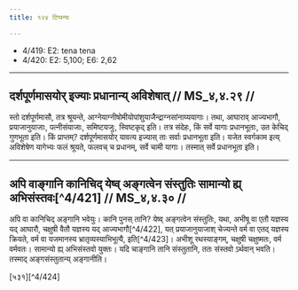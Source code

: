 ```yaml
---
title: १२४ टिप्पन्यः

---
```

- 4/419: E2: tena tena
- 4/420: E2: 5,100; E6: 2,62

____________________________________________

## दर्शपूर्णमासयोर् इज्याः प्रधानान्य् अविशेषात् // MS_४,४.२९ //

स्तो दर्शपूर्णमासौ, तत्र श्रूयन्ते, आग्नेयाग्नीषोमीयोपांशुयाजैन्द्राग्नसांनाय्ययागाः। तथा, आघाराव् आज्यभागौ, प्रयाजानुयाजाः, पत्नीसंयाजाः, समिष्टयजुः, स्विष्टकृद् इति। तत्र संदेहः, किं सर्वे यागाः प्रधानभूताः, उत केचिद् गुणभूता इति। किं प्राप्तम्? दर्शपूर्णमासयोर् यावत्य इज्यास् ताः सर्वाः प्रधानभूता इति। यजेत स्वर्गकाम इत्य् अविशेषेण यागेभ्यः फलं श्रूयते, फलवच् च प्रधानम्, सर्वे चामी यागाः। तस्मात् सर्वे प्रधानभूता इति।


____________________________________________


## अपि वाङ्गानि कानिचिद् येष्व् अङ्गत्वेन संस्तुतिः सामान्यो ह्य् अभिसंस्तवः[^4/421] // MS_४,४.३० //

अपि वा कानिचिद् अङ्गानि भवेयुः। कानि पुनस् तानि? येष्व् अङ्गत्वेन संस्तुतिः, यथा, अभीषू वा एतौ यज्ञस्य यद् आघारौ, चक्षुषी वैतौ यज्ञस्य यद् आज्यभागौ[^4/422], यत् प्रयाजानुयाजाश् चेज्यन्ते वर्म वा एतद् यज्ञस्य क्रियते, वर्म वा यजमानस्य भ्रातृव्यस्याभिभूत्यै, इति[^4/423]। अभीशू रथस्याङ्गम्, चक्षुषी चक्षुष्मतः, वर्म वर्मवतः। सामान्यो ह्य् अभिसंस्तवो युक्तः। यदि चाङ्गानि तानि संस्तुतानि, ततः संस्तवो ऽर्थवान् भवति। तस्माद् अङ्गसंस्तुतान्य् अङ्गानीति।

[५३१][^4/424]
